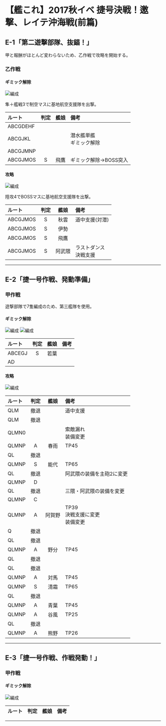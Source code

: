 # 【艦これ】2017秋イベ  捷号決戦！邀撃、レイテ沖海戦(前篇)
## E-1「第二遊撃部隊、抜錨！」
甲と報酬がほとんど変わらないため、乙作戦で攻略を開始する。

### 乙作戦
#### ギミック解除
![編成](./攻略編成_201711_e-1_01.jpg)

隼＋艦戦3で制空マスに基地航空支援隊を出撃。

ルート  |判定 |艦娘 |備考
:---    |:---:|:---:|:---
ABCGDEHF|     |     |
ABCGJKL |     |     |潜水艦単艦<br>ギミック解除
ABCGJMNP|     |     |
ABCGJMOS|S    |飛鷹 |ギミック解除→BOSS突入

#### 攻略
![編成](./攻略編成_201711_e-1_02.jpg)

陸攻4でBOSSマスに基地航空支援隊を出撃。

ルート  |判定 |艦娘   |備考
:---    |:---:|:---:  |:---
ABCGJMOS|S    |秋雲   |道中支援(対潜)
ABCGJMOS|S    |伊勢   |
ABCGJMOS|S    |飛鷹   |
ABCGJMOS|S    |阿武隈 |ラストダンス<br>決戦支援

---
<div style="page-break-before:always"></div>

## E-2「捷一号作戦、発動準備」
### 甲作戦
遊撃部隊で7隻編成のため、第三艦隊を使用。

#### ギミック解除
![編成](./攻略編成_201711_e-2_01.jpg)
![編成](./攻略編成_201711_e-2_02.jpg)

ルート|判定 |艦娘 |備考
:---  |:---:|:---:|:---
ABCEGJ|S    |若葉 |
AD    |     |     |

#### 攻略
![編成](./攻略編成_201711_e-2_07.jpg)

ルート|判定 |艦娘   |備考
:---  |:---:|:---:  |:---
QLM   |撤退 |       |道中支援
QLM   |撤退 |       |
QLMN0 |     |       |索敵漏れ<br>装備変更
QLMNP |A    |春雨   |TP45
QL    |撤退 |       |
QLMNP |S    |能代   |TP65
QL    |撤退 |       |阿武隈の装備を主砲2に変更
QLMNP |D    |       |
QL    |撤退 |       |三隈・阿武隈の装備を変更
QLMNP |C    |       |
QLMNP |A    |阿賀野 |TP39<br>決戦支援に変更<br>装備変更
Q     |撤退 |       |
QL    |撤退 |       |
QLMNP |A    |野分   |TP45
QL    |撤退 |       |
QL    |撤退 |       |
QLMNP |A    |対馬   |TP45
QLMNP |S    |清霜   |TP65
QL    |撤退 |       |
QLMNP |A    |青葉   |TP45
QLMNP |A    |谷風   |TP25
QL    |撤退 |       |
QLMNP |A    |熊野   |TP26

---
<div style="page-break-before:always"></div>

## E-3「捷一号作戦、作戦発動！」
### 甲作戦
#### ギミック解除
![編成](./攻略編成_201711_e-3_01.jpg)

ルート|判定 |艦娘 |備考
:---  |:---:|:---:|:---

---
<div style="page-break-before:always"></div>

